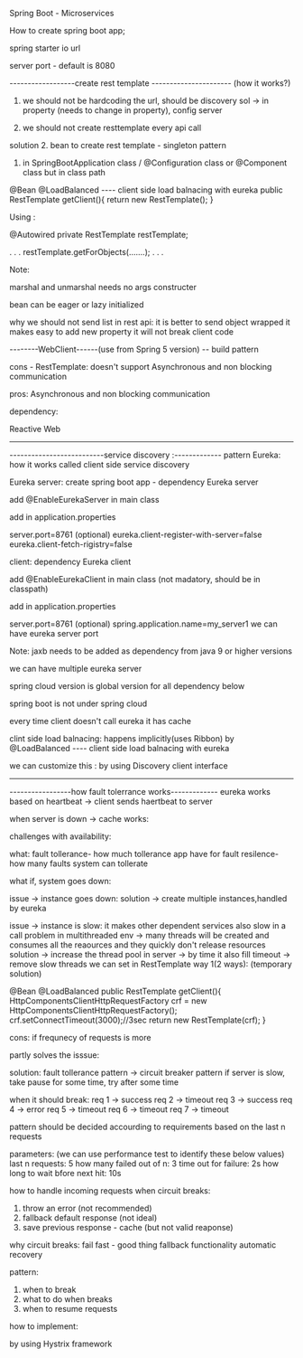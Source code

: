 Spring Boot - Microservices 

How to create spring boot app;

spring starter io url

server port - default is 8080

------------------create rest template ---------------------- (how it works?)

1. we should not be hardcoding the url, should be discovery 
 sol -> in property (needs to change in property), config server

 2. we should not create resttemplate every api call 
 
solution
2. bean to create rest template - singleton pattern

1. in SpringBootApplication class / @Configuration class or @Component class but in class path

@Bean 
@LoadBalanced ---- client side load balnacing with eureka
public RestTemplate getClient(){
	return new RestTemplate();
}


Using :

@Autowired 
private RestTemplate restTemplate;

.
.
.
restTemplate.getForObjects(.......);
.
.
.


Note:

marshal and unmarshal needs no args constructer

bean can be eager or lazy initialized 

why we should not send list in rest api:
it is better to send object wrapped it makes easy to add new property it will not break client code

--------WebClient------(use from Spring 5 version) -- build pattern

cons - RestTemplate:
doesn't support Asynchronous and non blocking communication

pros:
Asynchronous and non blocking communication

dependency:

Reactive Web 

-----------------------------------------------------------------------
--------------------------service discovery :------------- pattern
Eureka: how it works 
called client side service discovery

Eureka server:
create spring boot app - dependency Eureka server

add @EnableEurekaServer in main class

add in application.properties

server.port=8761 (optional)
eureka.client-register-with-server=false
eureka.client-fetch-rigistry=false

client:
dependency Eureka client

add @EnableEurekaClient in main class (not madatory, should be in classpath)

add in application.properties

server.port=8761 (optional)
spring.application.name=my_server1
we can have eureka server port


Note:
jaxb needs to be added as dependency from java 9 or higher versions

we can have multiple eureka server

spring cloud version is global version for all dependency below

spring boot is not under spring cloud

every time client doesn't call eureka it has cache

clint side load balnacing:
happens implicitly(uses Ribbon) by @LoadBalanced ---- client side load balnacing with eureka

we can customize this :
by using Discovery client interface

------------------------------------------------------------------------

-----------------how fault tolerrance works-------------
eureka works based on heartbeat -> client sends haertbeat to server 

when server is down -> cache works:

challenges with availability:

what:
fault tollerance- how much tollerance app have for fault
resilence- how many faults system can tollerate

what if, system goes down:

issue -> 
instance goes down: 
solution -> 
create multiple instances,handled by eureka

issue -> 
instance is slow: it makes other dependent services also slow in a call
problem in multithreaded env -> 
many threads will be created and consumes all the reaources and 
they quickly don't release resources
solution ->
increase the  thread pool in server -> by time it also fill 
timeout -> remove slow threads
we can set in RestTemplate
way 1(2 ways): (temporary solution)

@Bean 
@LoadBalanced
public RestTemplate getClient(){
	HttpComponentsClientHttpRequestFactory crf = new HttpComponentsClientHttpRequestFactory();
	crf.setConnectTimeout(3000);//3sec
	return new RestTemplate(crf);
}

cons:
if frequnecy of requests is more 

partly solves the isssue:

solution: fault tollerance pattern -> circuit breaker pattern
if server is slow, 
	take pause for some time, 
	try after some time 
	
when it should break:
req 1 -> success
req 2 -> timeout
req 3 -> success
req 4 -> error
req 5 -> timeout
req 6 -> timeout
req 7 -> timeout

pattern should be decided accourding to requirements based on the last n requests

parameters: (we can use performance test to identify these below values)
last n requests: 5
how many failed out of n: 3
time out for failure: 2s
how long to wait bfore next hit: 10s

how to handle incoming requests when circuit breaks:
1. throw an error (not recommended)
2. fallback default response (not ideal)
3. save previous response - cache (but not valid reaponse)

why circuit breaks:
fail fast - good thing 
fallback functionality 
automatic recovery

pattern:
1. when to break 
2. what to do when breaks 
3. when to resume requests

how to implement:

by using Hystrix framework





